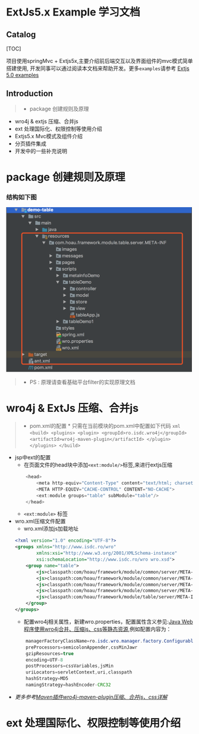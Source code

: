 # ExtJs5.x Example 学习文档

## Catalog

[TOC]

项目使用springMvc + Extjs5x,主要介绍前后端交互以及界面组件的mvc模式简单搭建使用,
开发同事可以通过阅读本文档来帮助开发。更多`examples`请参考 [Extjs 5.0 examples](http://examples.sencha.com/extjs/5.0.0/examples/kitchensink/)

## Introduction
>* package 创建规则及原理
* wro4j & extjs 压缩、合并js
* ext 处理国际化、权限控制等使用介绍
* Extjs5.x Mvc模式及组件介绍
* 分页插件集成
* 开发中的一些补充说明

# package 创建规则及原理
### 结构如下图

<div align = 'center' style='width:500px;'>
  <img src='images/package.png'/>
</div>

  >* PS : 原理请查看基础平台filter的实现原理文档

# wro4j & ExtJs 压缩、合并js
>* pom.xml的配置
	* 只需在当前模块的pom.xml中配置如下代码
	```xml
		<build>
	        <plugins>
	            <plugin>
	                <groupId>ro.isdc.wro4j</groupId>
	                <artifactId>wro4j-maven-plugin</artifactId>
	            </plugin>
	        </plugins>
		</build>
	```
* jsp中ext的配置
	* 在页面文件的head块中添加`<ext:module/>`标签,来进行extjs压缩
	```javascript
		<head>
		    <meta http-equiv="Content-Type" content="text/html; charset=utf-8">
		    <META HTTP-EQUIV="CACHE-CONTROL" CONTENT="NO-CACHE">
		    <ext:module groups="table" subModule="table"/>
		</head>
	```
	* `<ext:module>` 标签
* wro.xml压缩文件配置
	* wro.xml添加js加载地址
	```xml
	<?xml version="1.0" encoding="UTF-8"?>
	<groups xmlns="http://www.isdc.ro/wro"
	        xmlns:xsi="http://www.w3.org/2001/XMLSchema-instance"
	        xsi:schemaLocation="http://www.isdc.ro/wro wro.xsd">
	    <group name="table">
	        <js>classpath:com/hoau/framework/module/common/server/META-INF/scripts/ext-hoau.js</js>
	        <js>classpath:com/hoau/framework/module/common/server/META-INF/scripts/ty-util.js</js>
	        <js>classpath:com/hoau/framework/module/common/server/META-INF/scripts/commonSelector.js</js>
	        <js>classpath:com/hoau/framework/module/common/server/META-INF/scripts/common.js</js>
	        <js>classpath:com/hoau/framework/module/table/server/META-INF/scripts/table/tableApp.js</js>
	    </group>
	</groups>
	```
	* 配置wro4j相关属性，新建wro.properties，配置属性含义参见:[Java Web程序使用wro4j合并、压缩js、css等静态资源](http://everycoding.com/coding/68.html),例如配置内容为：
	```java
		managerFactoryClassName=ro.isdc.wro.manager.factory.ConfigurableWroManagerFactory
		preProcessors=semicolonAppender,cssMinJawr
		gzipResources=true
		encoding=UTF-8
		postProcessors=cssVariables,jsMin
		uriLocators=servletContext,uri,classpath
		hashStrategy=MD5
		namingStrategy=hashEncoder-CRC32
	```
* *更多参考[Maven插件wro4j-maven-plugin压缩、合并js、css详解](http://www.everycoding.com/coding/67.html)*

# ext 处理国际化、权限控制等使用介绍
